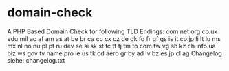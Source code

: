 # domain-check
A PHP Based Domain Check for following TLD Endings:
com
net
org
co.uk
edu
mil
ac
af
am
as
at
be
br
ca
cc
cx
cz
de
dk
fo
fr
gf
gs
is
it
co.jp
li
lt
lu
ms
mx
nl
no
nu
pl
pt
ru
dev
se
si
sk
st
tc
tf
tj
tm
to
com.tw
vg
sh
kz
ch
info
ua
biz
ws
gov
tv
name
pro
ie
us
tk
cd
aero
gr
by
ad
lv
bz
es
jp
cl
ag
Changelog siehe: changelog.txt
